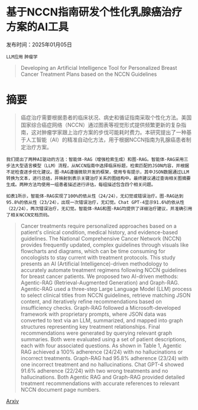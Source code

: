 # 基于NCCN指南研发个性化乳腺癌治疗方案的AI工具

发布时间：2025年01月05日

`LLM应用` `肿瘤学`

> Developing an Artificial Intelligence Tool for Personalized Breast Cancer Treatment Plans based on the NCCN Guidelines

# 摘要

> 癌症治疗需要根据患者的临床状况、病史和循证指南采取个性化方法。美国国家综合癌症网络（NCCN）通过图表等视觉形式提供频繁更新的复杂指南，这对肿瘤学家跟上治疗方案的步伐可能耗时费力。本研究提出了一种基于人工智能（AI）的精准自动化方法，用于根据NCCN指南为乳腺癌患者制定治疗方案。

    我们提出了两种AI驱动的方法：智能体-RAG（增强检索生成）和图-RAG。智能体-RAG采用三步法大型语言模型（LLM）流程，从NCCN指南中选择临床标题，检索匹配的JSON内容，并根据不足检查逐步优化建议。图-RAG遵循微软开发的框架，使用专有提示，其中JSON数据通过LLM转换为文本，进行总结，并映射到表示关键治疗关系的图结构中。最终建议通过查询相关图摘要生成。两种方法均使用一组患者描述进行评估，每组描述包含四个相关问题。

    如表1所示，智能体-RAG实现了100%的依从性（24/24），无幻觉或错误治疗。图-RAG达到95.8%的依从性（23/24），出现一次错误治疗，无幻觉。Chat GPT-4显示91.6%的依从性（22/24），两次错误治疗，无幻觉。智能体-RAG和图-RAG均提供了详细治疗建议，并准确引用了相关NCCN文档页码。
    

> Cancer treatments require personalized approaches based on a patient's clinical condition, medical history, and evidence-based guidelines. The National Comprehensive Cancer Network (NCCN) provides frequently updated, complex guidelines through visuals like flowcharts and diagrams, which can be time consuming for oncologists to stay current with treatment protocols. This study presents an AI (Artificial Intelligence)-driven methodology to accurately automate treatment regimens following NCCN guidelines for breast cancer patients.
  We proposed two AI-driven methods: Agentic-RAG (Retrieval-Augmented Generation) and Graph-RAG. Agentic-RAG used a three-step Large Language Model (LLM) process to select clinical titles from NCCN guidelines, retrieve matching JSON content, and iteratively refine recommendations based on insufficiency checks. Graph-RAG followed a Microsoft-developed framework with proprietary prompts, where JSON data was converted to text via an LLM, summarized, and mapped into graph structures representing key treatment relationships. Final recommendations were generated by querying relevant graph summaries. Both were evaluated using a set of patient descriptions, each with four associated questions.
  As shown in Table 1, Agentic RAG achieved a 100% adherence (24/24) with no hallucinations or incorrect treatments. Graph-RAG had 95.8% adherence (23/24) with one incorrect treatment and no hallucinations. Chat GPT-4 showed 91.6% adherence (22/24) with two wrong treatments and no hallucinations. Both Agentic RAG and Graph-RAG provided detailed treatment recommendations with accurate references to relevant NCCN document page numbers.

[Arxiv](https://arxiv.org/abs/2502.15698)